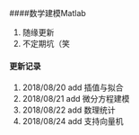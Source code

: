 ####数学建模Matlab

1. 随缘更新
2. 不定期坑（笑



#### 更新记录

1. 2018/08/20  add 插值与拟合
2. 2018/08/21  add 微分方程建模
3. 2018/08/22  add 数理统计
4. 2018/08/24  add 支持向量机